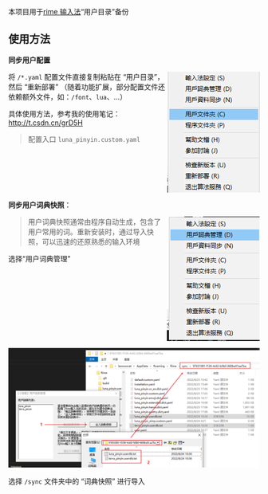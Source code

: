本项目用于[rime 输入法](https://rime.im/)“用户目录”备份

## 使用方法


**同步用户配置**

<img src='./.github/assets/userdata-opt.png' style='float:right'></img>

将 `/*.yaml` 配置文件直接复制粘贴在 “用户目录”，然后 “重新部署”
（随着功能扩展，部分配置文件还依赖额外文件，如：`/font`、`lua`、...）

具体使用方法，参考我的使用笔记：<http://t.csdn.cn/grD5H>
<!-- https://blog.csdn.net/LawssssCat/article/details/103482619 -->

> 配置入口 `luna_pinyin.custom.yaml`

<div style='clear: both;'></div>

**同步用户词典快照**：

<img src='./.github/assets/dict-opt.png' style='float:right'></img>

> 用户词典快照通常由程序自动生成，包含了用户常用的词。重新安装时，通过导入快照，可以迅速的还原熟悉的输入环境

选择“用户词典管理”

<div style='clear: both;'></div>

![同步词典快照](./.github/assets/dict-merge.png)

选择 `/sync` 文件夹中的 “词典快照” 进行导入


